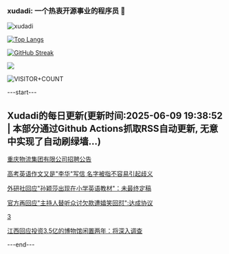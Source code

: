 ### xudadi: 一个热衷开源事业的程序员 👋

![xudadi](https://github-readme-stats-git-masterorgs-github-readme-stats-team.vercel.app/api?username=xudadi)

[![Top Langs](https://github-readme-stats.vercel.app/api/top-langs/?username=xudadi)](https://github.com/anuraghazra/github-readme-stats)

[![GitHub Streak](https://streak-stats.demolab.com?user=xudadi&locale=zh_Hans)](https://git.io/streak-stats)

![](https://raw.githubusercontent.com/xudadi/xudadi/main/assets/github-contribution-grid-snake.svg)

![VISITOR+COUNT](https://komarev.com/ghpvc/?username=xudadi&label=VISITOR+COUNT)


---start---

## Xudadi的每日更新(更新时间:2025-06-09 19:38:52 | 本部分通过Github Actions抓取RSS自动更新, 无意中实现了自动刷绿墙...)

[重庆物流集团有限公司招聘公告](https://www.gongkaoleida.com/article/2439950)

[高考英语作文又是"李华"写信 名字被指不容易引起歧义](https://m.163.com/news/article/K1IEP06K0514BE2Q.html)

[外研社回应"孙颖莎出现在小学英语教材"：未最终定稿](https://m.163.com/news/article/K1ID9R0C00019SNS.html)

[官方再回应"主持人替听众讨欠款遭嬉笑回怼":达成协议](https://m.163.com/news/article/K1ICDNFM053469LG.html)

[3](https://m.163.com/touch/news/sub/domestic)

[江西回应投资3.5亿的博物馆闲置两年：将深入调查](https://m.163.com/news/article/K1IBOMN10534A4SC.html)

---end---
